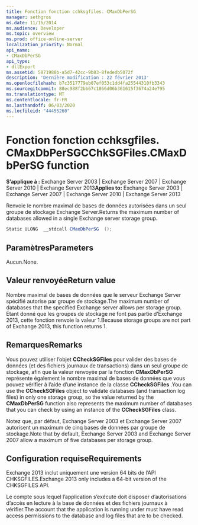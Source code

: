 ```yaml
---
title: Fonction fonction cchksgfiles. CMaxDbPerSG
manager: sethgros
ms.date: 11/16/2014
ms.audience: Developer
ms.topic: overview
ms.prod: office-online-server
localization_priority: Normal
api_name:
- CMaxDbPerSG
api_type:
- dllExport
ms.assetid: 5871988b-a5d7-42cc-9b83-8fededb5072f
description: 'Dernière modification : 22 février 2013'
ms.openlocfilehash: b7c3517779eb07ef053c1dd4fa25544310fb3343
ms.sourcegitcommit: 88ec988f2bb67c1866d06b361615f3674a24e795
ms.translationtype: MT
ms.contentlocale: fr-FR
ms.lasthandoff: 06/03/2020
ms.locfileid: "44455260"
---
```

# <a name="cchksgfilescmaxdbpersg-function"></a><span data-ttu-id="34746-103">Fonction fonction cchksgfiles. CMaxDbPerSG</span><span class="sxs-lookup"><span data-stu-id="34746-103">CChkSGFiles.CMaxDbPerSG function</span></span>

<span data-ttu-id="34746-104">**S’applique à :** Exchange Server 2003 | Exchange Server 2007 | Exchange Server 2010 | Exchange Server 2013</span><span class="sxs-lookup"><span data-stu-id="34746-104">**Applies to:** Exchange Server 2003 | Exchange Server 2007 | Exchange Server 2010 | Exchange Server 2013</span></span>
  
<span data-ttu-id="34746-105">Renvoie le nombre maximal de bases de données autorisées dans un seul groupe de stockage Exchange Server.</span><span class="sxs-lookup"><span data-stu-id="34746-105">Returns the maximum number of databases allowed in a single Exchange server storage group.</span></span>
  
```cs
Static ULONG  __stdcall CMaxDbPerSG  ();

```

## <a name="parameters"></a><span data-ttu-id="34746-106">Paramètres</span><span class="sxs-lookup"><span data-stu-id="34746-106">Parameters</span></span>

<span data-ttu-id="34746-107">Aucun.</span><span class="sxs-lookup"><span data-stu-id="34746-107">None.</span></span>
  
## <a name="return-value"></a><span data-ttu-id="34746-108">Valeur renvoyée</span><span class="sxs-lookup"><span data-stu-id="34746-108">Return value</span></span>

<span data-ttu-id="34746-109">Nombre maximal de bases de données que le serveur Exchange Server spécifié autorise par groupe de stockage.</span><span class="sxs-lookup"><span data-stu-id="34746-109">The maximum number of databases that the specified Exchange server allows per storage group.</span></span> <span data-ttu-id="34746-110">Étant donné que les groupes de stockage ne font pas partie d’Exchange 2013, cette fonction renvoie la valeur 1.</span><span class="sxs-lookup"><span data-stu-id="34746-110">Because storage groups are not part of Exchange 2013, this function returns 1.</span></span>
  
## <a name="remarks"></a><span data-ttu-id="34746-111">Remarques</span><span class="sxs-lookup"><span data-stu-id="34746-111">Remarks</span></span>

<span data-ttu-id="34746-112">Vous pouvez utiliser l’objet **CCheckSGFiles** pour valider des bases de données (et des fichiers journaux de transactions) dans un seul groupe de stockage, afin que la valeur renvoyée par la fonction **CMaxDbPerSG** représente également le nombre maximal de bases de données que vous pouvez vérifier à l’aide d’une instance de la classe **CCheckSGFiles** .</span><span class="sxs-lookup"><span data-stu-id="34746-112">You can use the **CCheckSGFiles** object to validate databases (and transaction log files) in only one storage group, so the value returned by the **CMaxDbPerSG** function also represents the maximum number of databases that you can check by using an instance of the **CCheckSGFiles** class.</span></span> 
  
<span data-ttu-id="34746-113">Notez que, par défaut, Exchange Server 2003 et Exchange Server 2007 autorisent un maximum de cinq bases de données par groupe de stockage.</span><span class="sxs-lookup"><span data-stu-id="34746-113">Note that by default, Exchange Server 2003 and Exchange Server 2007 allow a maximum of five databases per storage group.</span></span>
  
## <a name="requirements"></a><span data-ttu-id="34746-114">Configuration requise</span><span class="sxs-lookup"><span data-stu-id="34746-114">Requirements</span></span>

<span data-ttu-id="34746-115">Exchange 2013 inclut uniquement une version 64 bits de l’API CHKSGFILES.</span><span class="sxs-lookup"><span data-stu-id="34746-115">Exchange 2013 only includes a 64-bit version of the CHKSGFILES API.</span></span>
  
<span data-ttu-id="34746-116">Le compte sous lequel l’application s’exécute doit disposer d’autorisations d’accès en lecture à la base de données et des fichiers journaux à vérifier.</span><span class="sxs-lookup"><span data-stu-id="34746-116">The account that the application is running under must have read access permissions to the database and log files that are to be checked.</span></span>
  

